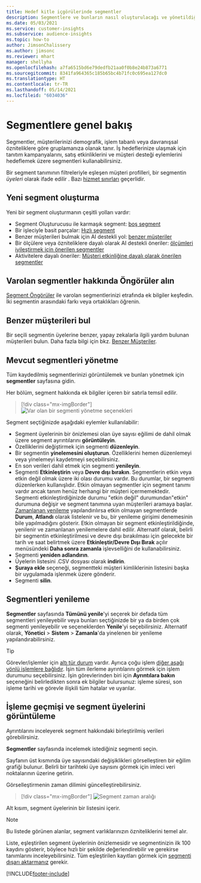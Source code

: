 ```yaml
---
title: Hedef kitle içgörülerinde segmentler
description: Segmentlere ve bunların nasıl oluşturulacağı ve yönetildiği ile ilgili genel bakış.
ms.date: 05/03/2021
ms.service: customer-insights
ms.subservice: audience-insights
ms.topic: how-to
author: JimsonChalissery
ms.author: jimsonc
ms.reviewer: mhart
manager: shellyha
ms.openlocfilehash: a7fa6515bd6e79dedfb21aa0f0b8e24b873a6771
ms.sourcegitcommit: 8341fa964365c185b65bc4b71fc0c695ea127dc0
ms.translationtype: HT
ms.contentlocale: tr-TR
ms.lasthandoff: 05/14/2021
ms.locfileid: "6034036"
---
```

# <a name="segments-overview"></a>Segmentlere genel bakış

Segmentler, müşterilerinizi demografik, işlem tabanlı veya davranışsal özniteliklere göre gruplamanıza olanak tanır. İş hedeflerinize ulaşmak için tanıtım kampanyalarını, satış etkinliklerini ve müşteri desteği eylemlerini hedeflemek üzere segmentleri kullanabilirsiniz.

Bir segment tanımının filtreleriyle eşleşen müşteri profilleri, bir segmentin *üyeleri* olarak ifade edilir . Bazı [hizmet sınırları](service-limits.md) geçerlidir.

## <a name="create-a-new-segment"></a>Yeni segment oluşturma

Yeni bir segment oluşturmanın çeşitli yolları vardır: 

- Segment Oluşturucusu ile karmaşık segment: [boş segment](segment-builder.md#create-a-new-segment)
- Bir işleciyle basit parçalar: [Hızlı segment](segment-builder.md#quick-segments)
- Benzer müşterileri bulmak için AI destekli yol: [benzer müşteriler](find-similar-customer-segments.md)
- Bir ölçülere veya özniteliklere dayalı olarak AI destekli öneriler: [ölçümleri iyileştirmek için önerilen segmentler](suggested-segments.md)
- Aktivitelere dayalı öneriler: [Müşteri etkinliğine dayalı olarak önerilen segmentler](suggested-segments-activity.md)

## <a name="get-insights-on-existing-segments"></a>Varolan segmentler hakkında Öngörüler alın

[Segment Öngörüler](segment-insights.md) ile varolan segmentlerinizi etrafında ek bilgiler keşfedin. İki segmentin arasındaki farkı veya ortaklıkları öğrenin.

## <a name="find-similar-customers"></a>Benzer müşterileri bul

Bir seçili segmentin üyelerine benzer, yapay zekalarla ilgili yardım bulunan müşterileri bulun. Daha fazla bilgi için bkz. [Benzer Müşteriler](find-similar-customer-segments.md).

## <a name="manage-existing-segments"></a>Mevcut segmentleri yönetme

Tüm kaydedilmiş segmentlerinizi görüntülemek ve bunları yönetmek için **segmentler** sayfasına gidin.

Her bölüm, segment hakkında ek bilgiler içeren bir satırla temsil edilir.

> [!div class="mx-imgBorder"]
> ![Var olan bir segmenti yönetme seçenekleri](media/segments-selected-segment.png "Var olan bir segmenti yönetme seçenekleri")

Segment seçtiğinizde aşağıdaki eylemler kullanılabilir:

- Segment üyelerinin bir önizlemesi olan üye sayısı eğilimi de dahil olmak üzere segment ayrıntılarını **görüntüleyin**.
- Özelliklerini değiştirmek için segmenti **düzenleyin**.
- Bir segmentin **yinelemesini oluşturun**. Özelliklerini hemen düzenlemeyi veya yinelemeyi kaydetmeyi seçebilirsiniz.
- En son verileri dahil etmek için segmenti **yenileyin**.
- Segmenti **Etkinleştirin** veya **Devre dışı bırakın**. Segmentlerin etkin veya etkin değil olmak üzere iki olası durumu vardır. Bu durumlar, bir segmenti düzenlerken kullanışlıdır. Etkin olmayan segmentler için segment tanımı vardır ancak tanım henüz herhangi bir müşteri içermemektedir. Segmenti etkinleştirdiğinizde durumu "etkin değil" durumundan"etkin" durumuna değişir ve segment tanımına uyan müşterileri aramaya başlar. [Zamanlanan yenileme](system.md#schedule-tab) yapılandırılırsa etkin olmayan segmentlerde **Durum**, **Atlandı** olarak listelenir ve bu, bir yenileme girişimi denemesinin bile yapılmadığını gösterir. Etkin olmayan bir segment etkinleştirildiğinde, yenilenir ve zamanlanan yenilemelere dahil edilir.
  Alternatif olarak, belirli bir segmentin etkinleştirilmesi ve devre dışı bırakılması için gelecekte bir tarih ve saat belirtmek üzere **Etkinleştir/Devre Dışı Bırak** açılır menüsündeki **Daha sonra zamanla** işlevselliğini de kullanabilirsiniz.
- Segmenti **yeniden adlandırın**.
- Üyelerin listesini .CSV dosyası olarak **indirin**.
- **Şuraya ekle** seçeneği, segmentteki müşteri kimliklerinin listesini başka bir uygulamada işlenmek üzere gönderir.
- Segmenti **silin**.

## <a name="refresh-segments"></a>Segmentleri yenileme

**Segmentler** sayfasında **Tümünü yenile**'yi seçerek bir defada tüm segmentleri yenileyebilir veya bunları seçtiğinizde bir ya da birden çok segmenti yenileyebilir ve seçeneklerden **Yenile**'yi seçebilirsiniz. Alternatif olarak, **Yönetici** > **Sistem** > **Zamanla**'da yinelenen bir yenileme yapılandırabilirsiniz.

> [!TIP]
> Görevler/işlemler için [altı tür durum](system.md#status-types) vardır. Ayrıca çoğu işlem [diğer aşağı yönlü işlemlere bağlıdır](system.md#refresh-policies). İşin tüm ilerleme ayrıntılarını görmek için işlem durumunu seçebilirsiniz. İşin görevlerinden biri için **Ayrıntılara bakın** seçeneğini belirledikten sonra ek bilgiler bulursunuz: işleme süresi, son işleme tarihi ve görevle ilişkili tüm hatalar ve uyarılar.

## <a name="view-processing-history-and-segment-members"></a>İşleme geçmişi ve segment üyelerini görüntüleme

Ayrıntılarını inceleyerek segment hakkındaki birleştirilmiş verileri görebilirsiniz.

**Segmentler** sayfasında incelemek istediğiniz segmenti seçin.

Sayfanın üst kısmında üye sayısındaki değişiklikleri görselleştiren bir eğilim grafiği bulunur. Belirli bir tarihteki üye sayısını görmek için imleci veri noktalarının üzerine getirin.

Görselleştirmenin zaman dilimini güncelleştirebilirsiniz.

> [!div class="mx-imgBorder"]
> ![Segment zaman aralığı](media/segment-time-range.png "Segment zaman aralığı")

Alt kısım, segment üyelerinin bir listesini içerir.

> [!NOTE]
> Bu listede görünen alanlar, segment varlıklarınızın özniteliklerini temel alır.
>
>Liste, eşleştirilen segment üyelerinin önizlemesidir ve segmentinizin ilk 100 kaydını gösterir, böylece hızlı bir şekilde değerlendirebilir ve gerekirse tanımlarını inceleyebilirsiniz. Tüm eşleştirilen kayıtları görmek için [segmenti dışarı aktarmanız](export-destinations.md) gerekir.

[!INCLUDE[footer-include](../includes/footer-banner.md)] 
